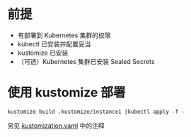 # 前提
- 有部署到 Kubernetes 集群的权限
- kubectl 已安装并配置妥当
- kustomize 已安装
- （可选）Kubernetes 集群已安装 Sealed Secrets

# 使用 kustomize 部署

```
kustomize build .kustomize/instance1 |kubectl apply -f -
```

另见 [kustomization.yaml](instance1/kustomization.yaml) 中的注释


